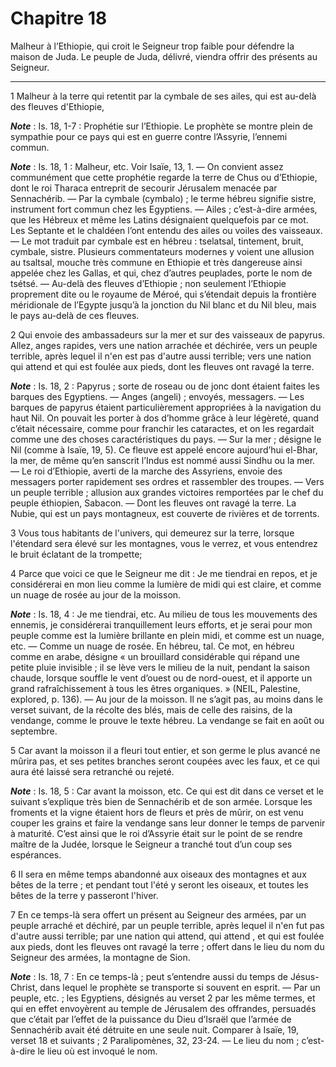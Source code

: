 # Chapitre 18

Malheur à l’Ethiopie, qui croit le Seigneur trop faible pour défendre la maison de Juda.
Le peuple de Juda, délivré, viendra offrir des présents au Seigneur.

***

1 Malheur à la terre qui retentit par la cymbale de ses ailes, qui est au-delà des fleuves d'Ethiopie,

***Note*** :  Is. 18, 1-7 : Prophétie sur l’Ethiopie. Le prophète se montre plein de sympathie pour ce pays qui est en guerre contre l’Assyrie, l’ennemi commun.

***Note*** :  Is. 18, 1 : Malheur, etc. Voir Isaïe, 13, 1. ― On convient assez communément que cette prophétie regarde la terre de Chus ou d’Ethiopie, dont le roi Tharaca entreprit de secourir Jérusalem menacée par Sennachérib. ― Par la cymbale (cymbalo) ; le terme hébreu signifie sistre, instrument fort commun chez les Egyptiens. ― Ailes ; c’est-à-dire armées, que les Hébreux et même les Latins désignaient quelquefois par ce mot. Les Septante et le chaldéen l’ont entendu des ailes ou voiles des vaisseaux. ― Le mot traduit par cymbale est en hébreu : tselatsal, tintement, bruit, cymbale, sistre. Plusieurs commentateurs modernes y voient une allusion au tsaltsal, mouche très commune en Ethiopie et très dangereuse ainsi appelée chez les Gallas, et qui, chez d’autres peuplades, porte le nom de tsétsé. ― Au-delà des fleuves d’Ethiopie ; non seulement l’Ethiopie proprement dite ou le royaume de Méroé, qui s’étendait depuis la frontière méridionale de l’Egypte jusqu’à la jonction du Nil blanc et du Nil bleu, mais le pays
au-delà de ces fleuves.

2 Qui envoie des ambassadeurs sur la mer et sur des vaisseaux de papyrus. Allez, anges rapides, vers une nation arrachée et déchirée, vers un peuple terrible, après lequel il n'en est pas d'autre aussi terrible; vers une nation qui attend et qui est foulée aux pieds, dont les fleuves ont ravagé la terre.

***Note*** :  Is. 18, 2 : Papyrus ; sorte de roseau ou de jonc dont étaient faites les barques des Egyptiens. ― Anges (angeli) ; envoyés, messagers. ― Les barques de papyrus étaient particulièrement appropriées à la navigation du haut Nil. On pouvait les porter à dos d’homme grâce à leur légèreté, quand c’était nécessaire, comme pour franchir les cataractes, et on les regardait comme une des choses caractéristiques du pays. ― Sur la mer ; désigne le Nil (comme à Isaïe, 19, 5). Ce fleuve est appelé encore aujourd’hui el-Bhar, la mer, de même qu’en sanscrit l’Indus est nommé aussi Sindhu ou la mer. ― Le roi d’Ethiopie, averti de la marche des Assyriens, envoie des messagers porter rapidement ses ordres et rassembler des troupes. ― Vers un peuple terrible ; allusion aux grandes victoires remportées par le chef du peuple éthiopien, Sabacon. ― Dont les fleuves ont ravagé la terre. La Nubie, qui est un pays montagneux, est couverte de rivières et de torrents.

3 Vous tous habitants de l'univers, qui demeurez sur la terre, lorsque l'étendard sera élevé sur les montagnes, vous le verrez, et vous entendrez le bruit éclatant de la trompette;


4 Parce que voici ce que le Seigneur me dit : Je me tiendrai en repos, et je considérerai en mon lieu comme la lumière de midi qui est claire, et comme un nuage de rosée au jour de la moisson.

***Note*** :  Is. 18, 4 : Je me tiendrai, etc. Au milieu de tous les mouvements des ennemis, je considérerai tranquillement leurs efforts, et je serai pour mon peuple comme est la lumière brillante en plein midi, et comme est un nuage, etc. ― Comme un nuage de rosée. En hébreu, tal. Ce mot, en hébreu comme en arabe, désigne « un brouillard considérable qui répand une petite pluie invisible ; il se lève vers le milieu de la nuit, pendant la saison chaude, lorsque souffle le vent d’ouest ou de nord-ouest, et il apporte un grand rafraîchissement à tous les êtres organiques. » (NEIL, Palestine, explored, p. 136). ― Au jour de la moisson. Il ne s’agit pas, au moins dans le verset suivant, de la récolte des blés, mais de celle des raisins, de la vendange, comme le prouve le texte hébreu. La vendange se fait en août ou septembre.

5 Car avant la moisson il a fleuri tout entier, et son germe le plus avancé ne mûrira pas, et ses petites branches seront coupées avec les faux, et ce qui aura été laissé sera retranché ou rejeté.

***Note*** :  Is. 18, 5 : Car avant la moisson, etc. Ce qui est dit dans ce verset et le suivant s’explique très bien de Sennachérib et de son armée. Lorsque les froments et la vigne étaient hors de fleurs et près de mûrir, on est venu couper les grains et faire la vendange sans leur donner le temps de parvenir à maturité. C’est ainsi que le roi d’Assyrie était sur le point de se rendre maître de la Judée, lorsque le Seigneur a tranché tout d’un coup ses espérances.

6 Il sera en même temps abandonné aux oiseaux des montagnes et aux bêtes de la terre ; et pendant tout l'été y seront les oiseaux, et toutes les bêtes de la terre y passeront l'hiver.


7 En ce temps-là sera offert un présent au Seigneur des armées, par un peuple arraché et déchiré, par un peuple terrible, après lequel il n'en fut pas d'autre aussi terrible; par une nation qui attend, qui attend , et qui est foulée aux pieds, dont les fleuves ont ravagé la terre ; offert dans le lieu du nom du Seigneur des armées, la montagne de Sion.

***Note*** :  Is. 18, 7 : En ce temps-là ; peut s’entendre aussi du temps de Jésus-Christ, dans lequel le prophète se transporte si souvent en esprit. ― Par un peuple, etc. ; les Egyptiens, désignés au verset 2 par les même termes, et qui en effet envoyèrent au temple de Jérusalem des offrandes, persuadés que c’était par l’effet de la puissance du Dieu d’Israël que l’armée de Sennachérib avait été détruite en une seule nuit. Comparer à Isaïe, 19, verset 18 et suivants ; 2 Paralipomènes, 32, 23-24. ― Le lieu du nom ; c’est-à-dire le lieu où est invoqué le nom.

